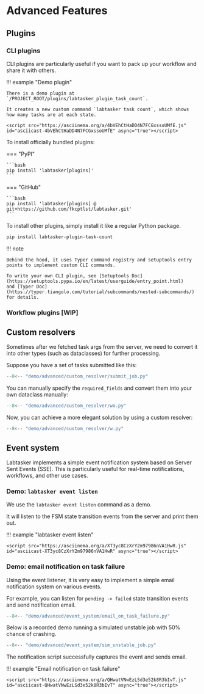 # Advanced Features

## Plugins

### CLI plugins

CLI plugins are particularly useful if you want to pack up your workflow and share it with others.

!!! example "Demo plugin"

    There is a demo plugin at `/PROJECT_ROOT/plugins/labtasker_plugin_task_count`.

    It creates a new custom command `labtasker task count`, which shows how many tasks are at each state.

    <script src="https://asciinema.org/a/4bVEhCtHaDD4N7FCGxssoUMfE.js" id="asciicast-4bVEhCtHaDD4N7FCGxssoUMfE" async="true"></script>

To install officially bundled plugins:

=== "PyPI"

    ```bash
    pip install 'labtasker[plugins]'
    ```

=== "GitHub"

    ```bash
    pip install 'labtasker[plugins] @ git+https://github.com/fkcptlst/labtasker.git'
    ```

To install other plugins, simply install it like a regular Python package.

```bash
pip install labtasker-plugin-task-count
```

!!! note

    Behind the hood, it uses Typer command registry and setuptools entry points to implement custom CLI commands.

    To write your own CLI plugin, see [Setuptools Doc](https://setuptools.pypa.io/en/latest/userguide/entry_point.html)
    and [Typer Doc](https://typer.tiangolo.com/tutorial/subcommands/nested-subcommands/) for details.

### Workflow plugins [WIP]

## Custom resolvers

Sometimes after we fetched task args from the server, we need to convert it into other types (such as dataclasses) for
further processing.

Suppose you have a set of tasks submitted like this:

```python title="demo/advanced/custom_resolver/submit_job.py"
--8<-- "demo/advanced/custom_resolver/submit_job.py"
```

You can manually specify the `required_fields` and convert them into your own dataclass manually:

```python title="demo/advanced/custom_resolver/wo.py"
--8<-- "demo/advanced/custom_resolver/wo.py"
```

Now, you can achieve a more elegant solution by using a custom resolver:

```python title="demo/advanced/custom_resolver/w.py"
--8<-- "demo/advanced/custom_resolver/w.py"
```

## Event system

Labtasker implements a simple event notification system based on Server Sent Events (SSE).
This is particularly useful for real-time notifications, workflows, and other use cases.

### Demo: `labtasker event listen`

We use the `labtasker event listen` command as a demo.

It will listen to the FSM state transition events from the server and print them out.

!!! example "labtasker event listen"

    <script src="https://asciinema.org/a/XT3yc8CzXrY2m97986nVA1HwR.js" id="asciicast-XT3yc8CzXrY2m97986nVA1HwR" async="true"></script>

### Demo: email notification on task failure

Using the event listener, it is very easy to implement a simple email notification system
on various events.

For example, you can listen for `pending -> failed` state transition events and
send notification email.

```python title="demo/advanced/event_system/email_on_task_failure.py"
--8<-- "demo/advanced/event_system/email_on_task_failure.py"
```

Below is a recorded demo running a simulated unstable job with 50% chance of crashing.

```python title="demo/advanced/event_system/sim_unstable_job.py"
--8<-- "demo/advanced/event_system/sim_unstable_job.py"
```

The notification script successfully captures the event and sends email.

!!! example "Email notification on task failure"

    <script src="https://asciinema.org/a/QHwatVNwEzLSd3e52k8R3bIvT.js" id="asciicast-QHwatVNwEzLSd3e52k8R3bIvT" async="true"></script>
